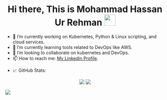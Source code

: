 ### 
<h1 align="center"><b>Hi there, This is Mohammad Hassan Ur Rehman </b><img src="https://media.giphy.com/media/hvRJCLFzcasrR4ia7z/giphy.gif" width="35"></h1>



- 🔭 I’m currently working on Kubernetes, Python & Linux scripting, and cloud services.
- 🌱 I’m currently learning tools related to DevOps like AWS.
- 👯 I’m looking to collaborate on kubernetes and DevOps.
- 📫 How to reach me: <a href="https://www.linkedin.com/in/mhassaankhokhar/">My Linkedin Profile</a>.
<!-- - ⚡ Fun fact:  -->
- 📈 GitHub Stats:
<p align="center">
<img src='https://github-readme-stats.vercel.app/api?username=mhassaankhokhar&show_icons=true&theme=onedark' height:'50'>
<img src='https://github-readme-stats.vercel.app/api/top-langs/?username=mhassaankhokhar&theme=onedark'>
</p>

<img src="https://user-images.githubusercontent.com/73097560/115834477-dbab4500-a447-11eb-908a-139a6edaec5c.gif"><br><br>
